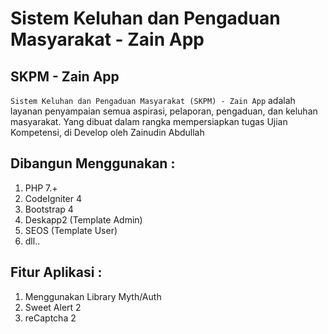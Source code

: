 # Sistem Keluhan dan Pengaduan Masyarakat - Zain App

## SKPM - Zain App

`Sistem Keluhan dan Pengaduan Masyarakat (SKPM) - Zain App` adalah layanan penyampaian semua aspirasi, pelaporan, pengaduan, dan keluhan masyarakat. Yang dibuat dalam rangka mempersiapkan tugas Ujian Kompetensi, di Develop oleh Zainudin Abdullah

## Dibangun Menggunakan :

1. PHP 7.+
2. CodeIgniter 4
3. Bootstrap 4
4. Deskapp2 (Template Admin)
5. SEOS (Template User)
6. dll..

## Fitur Aplikasi :

1. Menggunakan Library Myth/Auth
2. Sweet Alert 2
3. reCaptcha 2
